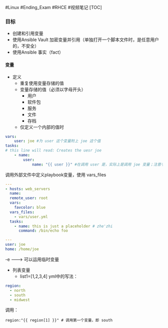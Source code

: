 #Linux #Ending_Exam #RHCE #视频笔记
[TOC]
### 目标
- 创建和引用变量
- 使用Ansible Vault 加密变量并引用（单独打开一个脚本文件时，是任意用户的，不安全）
- 使用Ansible 事实（fact）
#### 变量
- 定义
	- 重复使用变量存储的值
	- 变量存储的值（必须以字母开头）
		- 用户
		- 软件包
		- 服务
		- 文件
		- 存档
	- 仅定义一个内部的值时
```yaml
vars:
	user: joe #为 user 这个变量附上 joe 这个值
tasks:
# this line will read: Creates the uesr joe
	- name: 
		user: 
			name: "{{ user }}" #在调用 user 是，实际上是调用 joe 变量；注意书写格式
```
 调用外部文件中定义playbook变量，使用 vars_files
```yaml
---
- hosts: web_servers
  name: 
  remote_user: root
  vars:
    favcolor: blue
  vars_files:
    - vars/user.yml
  tasks:
    - name: this is just a placeholder # zhe'zhi
      command: /bin/echo foo

---
user: joe
home: /home/joe

```

-e   --->  可以运用临时变量



- 列表变量
	- list1=[1,2,3,4]
	yml中的写法：
```yaml
region:
  - north
  - south
  - midwest
```
调用： 
```
region:"{{ region[1] }}" # 调用第一个变量，即 south
```

